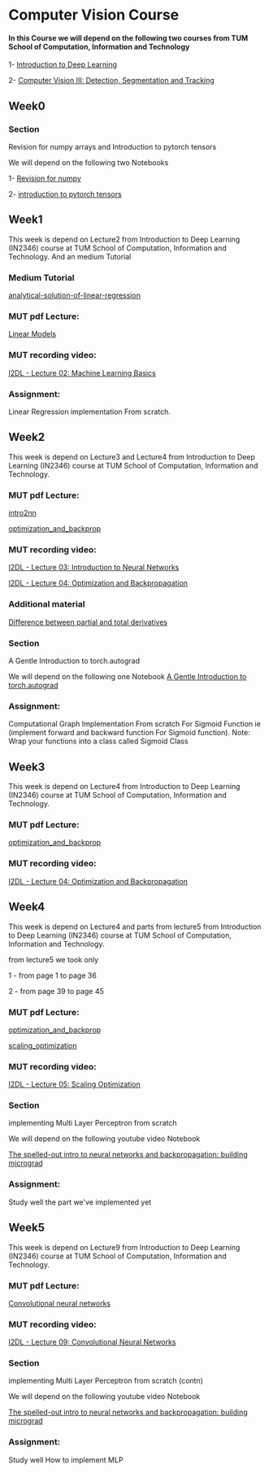 # Computer Vision Course
#### In this Course we will depend on the following two courses from TUM School of Computation, Information and Technology

1- [Introduction to Deep Learning](https://cvg.cit.tum.de/teaching/ws2024/i2dl)

2- [Computer Vision III: Detection, Segmentation and Tracking](https://cvg.cit.tum.de/teaching/ws2024/cv3)

## Week0
### Section
Revision for numpy arrays and Introduction to pytorch tensors

We will depend on the following two Notebooks

1- [Revision for numpy](https://nbviewer.org/github/jrjohansson/scientific-python-lectures/blob/master/Lecture-2-Numpy.ipynb)

2- [introduction to pytorch tensors](https://pytorch.org/tutorials/beginner/basics/tensorqs_tutorial.html)

## Week1
This week is depend on Lecture2 from Introduction to Deep Learning (IN2346) course at TUM School of Computation, Information and Technology.
And an medium Tutorial

### Medium Tutorial
[analytical-solution-of-linear-regression](https://medium.com/towards-data-science/analytical-solution-of-linear-regression-a0e870b038d5)

### MUT pdf Lecture:
[Linear Models](https://cvg.cit.tum.de/_media/teaching/ws2024/i2dl/2.linear.pdf)

### MUT recording video: 
[I2DL - Lecture 02: Machine Learning Basics](https://youtu.be/Ui7-QwAoHmA?si=6QYzoinM74muuJN_)


### Assignment:
Linear Regression implementation From scratch.

## Week2
This week is depend on Lecture3 and Lecture4 from Introduction to Deep Learning (IN2346) course at TUM School of Computation, Information and Technology.

### MUT pdf Lecture:
[intro2nn](https://cvg.cit.tum.de/_media/teaching/ws2024/i2dl/3.intro2nn.pdf)

[optimization_and_backprop](https://cvg.cit.tum.de/_media/teaching/ws2024/i2dl/4.optimization_and_backprop.pdf)

### MUT recording video: 
[I2DL - Lecture 03: Introduction to Neural Networks](https://youtu.be/1cmdxeEDkd8?si=q9QKDaPYI7u1rpX3)

[I2DL - Lecture 04: Optimization and Backpropagation](https://youtu.be/2e1csSPTGPQ?si=XINo7gd8GQO64srV)

### Additional material
[Difference between partial and total derivatives](https://youtu.be/Kp7sSp5Kn7o?si=t2-MZmd1tu4OmUJJ)


### Section
A Gentle Introduction to torch.autograd

We will depend on the following one Notebook
[A Gentle Introduction to torch.autograd](https://pytorch.org/tutorials/beginner/blitz/autograd_tutorial.html)

### Assignment:
Computational Graph Implementation From scratch For Sigmoid Function ie (implement forward and backward function For Sigmoid function).
Note: Wrap your functions into a class called Sigmoid Class

## Week3
This week is depend on Lecture4 from Introduction to Deep Learning (IN2346) course at TUM School of Computation, Information and Technology.

### MUT pdf Lecture:
[optimization_and_backprop](https://cvg.cit.tum.de/_media/teaching/ws2024/i2dl/4.optimization_and_backprop.pdf)

### MUT recording video: 
[I2DL - Lecture 04: Optimization and Backpropagation](https://youtu.be/2e1csSPTGPQ?si=XINo7gd8GQO64srV)


## Week4
This week is depend on Lecture4 and parts from lecture5 from Introduction to Deep Learning (IN2346) course at TUM School of Computation, Information and Technology.

from lecture5 we took only

1 - from page 1 to page 36

2 - from page 39 to page 45

### MUT pdf Lecture:
[optimization_and_backprop](https://cvg.cit.tum.de/_media/teaching/ws2024/i2dl/4.optimization_and_backprop.pdf)

[scaling_optimization](https://cvg.cit.tum.de/_media/teaching/ws2024/i2dl/5.scaling_optimization.pdf)

### MUT recording video: 
[I2DL - Lecture 05: Scaling Optimization](https://www.youtube.com/watch?v=S2k8ZlLXprE)

### Section
implementing Multi Layer Perceptron from scratch

We will depend on the following youtube video Notebook

[The spelled-out intro to neural networks and backpropagation: building micrograd](https://youtu.be/VMj-3S1tku0?si=ydZBX7MscR2m9c_u)

### Assignment:
Study well the part we've implemented yet

## Week5
This week is depend on Lecture9 from Introduction to Deep Learning (IN2346) course at TUM School of Computation, Information and Technology.

### MUT pdf Lecture:
[Convolutional neural networks](https://drive.google.com/file/d/1BmN_BZO-q8FGRldmkjH_-kZy-NViht6z/view?usp=drive_link)


### MUT recording video: 
[I2DL - Lecture 09: Convolutional Neural Networks](https://youtu.be/eWGIkQq0Hzg?si=lpGBP2_Dv2jnMAOV)

### Section
implementing Multi Layer Perceptron from scratch (contn)

We will depend on the following youtube video Notebook

[The spelled-out intro to neural networks and backpropagation: building micrograd](https://youtu.be/VMj-3S1tku0?si=ydZBX7MscR2m9c_u)

### Assignment:
Study well How to implement MLP
